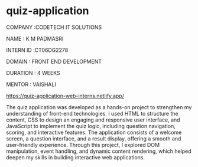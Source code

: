 # quiz-application

COMPANY :CODETECH IT SOLUTIONS

NAME : K M PADMASRI

INTERN ID :CT06DG2278

DOMAIN : FRONT END DEVELOPMENT

DURATION : 4 WEEKS

MENTOR : VAISHALI

https://quiz-application-web-interns.netlify.app/

The quiz application was developed as a hands-on project to strengthen my understanding of front-end technologies. I used HTML to structure the content, CSS to design an engaging and responsive user interface, and JavaScript to implement the quiz logic, including question navigation, scoring, and interactive features. The application consists of a welcome screen, a question interface, and a result display, offering a smooth and user-friendly experience. Through this project, I explored DOM manipulation, event handling, and dynamic content rendering, which helped deepen my skills in building interactive web applications.
